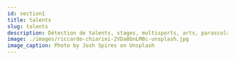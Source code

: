 ```yaml
---
id: section1
title: talents
slug: talents
description: Détection de talents, stages, multisports, arts, parascolaires & loisirs
image: ./images/riccardo-chiarini-2VDa8bnLM8c-unsplash.jpg
image_caption: Photo by Josh Spires on Unsplash
---
```

